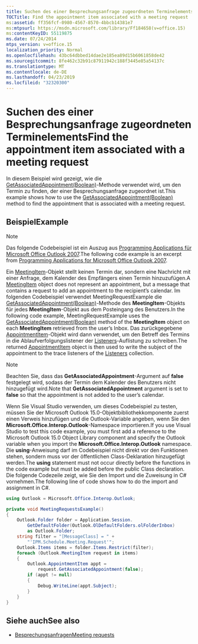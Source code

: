 ```yaml
---
title: Suchen des einer Besprechungsanfrage zugeordneten Terminelements
TOCTitle: Find the appointment item associated with a meeting request
ms:assetid: ff356fcf-0980-4567-8570-4bbcb14381e7
ms:mtpsurl: https://msdn.microsoft.com/library/Ff184658(v=office.15)
ms:contentKeyID: 55119875
ms.date: 07/24/2014
mtps_version: v=office.15
localization_priority: Normal
ms.openlocfilehash: 43bc64dbbed14dae2e185ea89d15b6061858de42
ms.sourcegitcommit: 8fe462c32b91c87911942c188f3445e85a54137c
ms.translationtype: MT
ms.contentlocale: de-DE
ms.lasthandoff: 04/23/2019
ms.locfileid: "32320300"
---
```

# <a name="find-the-appointment-item-associated-with-a-meeting-request"></a><span data-ttu-id="08975-102">Suchen des einer Besprechungsanfrage zugeordneten Terminelements</span><span class="sxs-lookup"><span data-stu-id="08975-102">Find the appointment item associated with a meeting request</span></span>

<span data-ttu-id="08975-103">In diesem Beispiel wird gezeigt, wie die [GetAssociatedAppointment(Boolean)](https://msdn.microsoft.com/library/bb652725\(v=office.15\))-Methode verwendet wird, um den Termin zu finden, der einer Besprechungsanfrage zugeordnet ist.</span><span class="sxs-lookup"><span data-stu-id="08975-103">This example shows how to use the [GetAssociatedAppointment(Boolean)](https://msdn.microsoft.com/library/bb652725\(v=office.15\)) method to find the appointment that is associated with a meeting request.</span></span>

## <a name="example"></a><span data-ttu-id="08975-104">Beispiel</span><span class="sxs-lookup"><span data-stu-id="08975-104">Example</span></span>

> [!NOTE] 
> <span data-ttu-id="08975-105">Das folgende Codebeispiel ist ein Auszug aus [Programming Applications für Microsoft Office Outlook 2007](https://www.amazon.com/gp/product/0735622493?ie=UTF8&tag=msmsdn-20&linkCode=as2&camp=1789&creative=9325&creativeASIN=0735622493).</span><span class="sxs-lookup"><span data-stu-id="08975-105">The following code example is an excerpt from [Programming Applications for Microsoft Office Outlook 2007](https://www.amazon.com/gp/product/0735622493?ie=UTF8&tag=msmsdn-20&linkCode=as2&camp=1789&creative=9325&creativeASIN=0735622493).</span></span>

<span data-ttu-id="08975-106">Ein [MeetingItem](https://msdn.microsoft.com/library/bb645703\(v=office.15\))-Objekt stellt keinen Termin dar, sondern eine Nachricht mit einer Anfrage, dem Kalender des Empfängers einen Termin hinzuzufügen.</span><span class="sxs-lookup"><span data-stu-id="08975-106">A [MeetingItem](https://msdn.microsoft.com/library/bb645703\(v=office.15\)) object does not represent an appointment, but a message that contains a request to add an appointment to the recipient’s calendar.</span></span> <span data-ttu-id="08975-107">Im folgenden Codebeispiel verwendet MeetingRequestExample die [GetAssociatedAppointment(Boolean)](https://msdn.microsoft.com/library/bb652725\(v=office.15\))-Methode des **MeetingItem**-Objekts für jedes **MeetingItem**-Objekt aus dem Posteingang des Benutzers.</span><span class="sxs-lookup"><span data-stu-id="08975-107">In the following code example, MeetingRequestExample uses the [GetAssociatedAppointment(Boolean)](https://msdn.microsoft.com/library/bb652725\(v=office.15\)) method of the **MeetingItem** object on each **MeetingItem** retrieved from the user’s Inbox.</span></span> <span data-ttu-id="08975-108">Das zurückgegebene [AppointmentItem](https://msdn.microsoft.com/library/bb645611\(v=office.15\))-Objekt wird dann verwendet, um den Betreff des Termins in die Ablaufverfolgungslistener der [Listeners](https://msdn.microsoft.com/library/system.diagnostics.debug.listeners.aspx)-Auflistung zu schreiben.</span><span class="sxs-lookup"><span data-stu-id="08975-108">The returned [AppointmentItem](https://msdn.microsoft.com/library/bb645611\(v=office.15\)) object is then used to write the subject of the appointment to the trace listeners of the [Listeners](https://msdn.microsoft.com/library/system.diagnostics.debug.listeners.aspx) collection.</span></span>


> [!NOTE]
> <span data-ttu-id="08975-109">Beachten Sie, dass das **GetAssociatedAppointment**-Argument auf **false** festgelegt wird, sodass der Termin dem Kalender des Benutzers nicht hinzugefügt wird.</span><span class="sxs-lookup"><span data-stu-id="08975-109">Note that **GetAssociatedAppointment** argument is set to **false** so that the appointment is not added to the user’s calendar.</span></span>

<span data-ttu-id="08975-110">Wenn Sie Visual Studio verwenden, um dieses Codebeispiel zu testen, müssen Sie der Microsoft Outlook 15.0-Objektbibliothekkomponente zuerst einen Verweis hinzufügen und die Outlook-Variable angeben, wenn Sie den **Microsoft.Office.Interop.Outlook**-Namespace importieren.</span><span class="sxs-lookup"><span data-stu-id="08975-110">If you use Visual Studio to test this code example, you must first add a reference to the Microsoft Outlook 15.0 Object Library component and specify the Outlook variable when you import the **Microsoft.Office.Interop.Outlook** namespace.</span></span> <span data-ttu-id="08975-111">Die **using**-Anweisung darf im Codebeispiel nicht direkt vor den Funktionen stehen, sondern muss vor der öffentlichen Class-Deklaration hinzugefügt werden.</span><span class="sxs-lookup"><span data-stu-id="08975-111">The **using** statement must not occur directly before the functions in the code example but must be added before the public Class declaration.</span></span> <span data-ttu-id="08975-112">Die folgende Codezeile zeigt, wie Sie den Import und die Zuweisung in C\# vornehmen.</span><span class="sxs-lookup"><span data-stu-id="08975-112">The following line of code shows how to do the import and assignment in C\#.</span></span>

```csharp
using Outlook = Microsoft.Office.Interop.Outlook;
```


```csharp
private void MeetingRequestsExample()
{
    Outlook.Folder folder = Application.Session.
        GetDefaultFolder(Outlook.OlDefaultFolders.olFolderInbox)
        as Outlook.Folder;
    string filter = "[MessageClass] = " +
        "'IPM.Schedule.Meeting.Request'";
    Outlook.Items items = folder.Items.Restrict(filter);
    foreach (Outlook.MeetingItem request in items)
    {
        Outlook.AppointmentItem appt =
            request.GetAssociatedAppointment(false);
        if (appt != null)
        {
            Debug.WriteLine(appt.Subject);
        }
    }
}
```

## <a name="see-also"></a><span data-ttu-id="08975-113">Siehe auch</span><span class="sxs-lookup"><span data-stu-id="08975-113">See also</span></span>

- [<span data-ttu-id="08975-114">Besprechungsanfragen</span><span class="sxs-lookup"><span data-stu-id="08975-114">Meeting requests</span></span>](meeting-requests.md)

